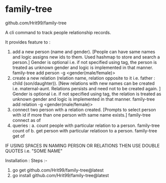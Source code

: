 # family-tree
github.com/Hrit99/family-tree

A cli command to track people relationship records.

It provides feature to : 

1. add a new person (name and gender). [People can have same names and logic assigns new ids to them. Used hashmap to store and search a person.] Gender is optional i.e. if not specified using tag, the person is treated as unknown gender and logic is implemented in that manner.
    family-tree add person <name> -g <gender(male/female)>
2. create a new relation (relation name, relation opposite to it i.e. father : child (son/daughter)). [New relations with new names can be created i.e. maternal-aunt. Relations persists and need not to be created again. ] Gender is optional i.e. if not specified using tag, the relation is treated as unknown gender and logic is implemented in that manner.
    family-tree add relation <relation> -g <gender(male/female)>
3. connect two person with a relation created. [Prompts to select person with id if more than one person with same name exists.]
    family-tree connect <name1> as <relation> of <name2>
4. queries :
    a. count people with particular relation to a person.
        family-tree count <relation> of <name>
    b. get person with particular relatioon to a person.
        family-tree get <relation> of <name>

IF USING SPACES IN NAMING PERSON OR RELATIONS THEN USE DOUBLE QUOTES i.e. "SOME NAME"

Installation :
Steps :- 
 1. go get github.com/Hrit99/family-tree@latest
 2. go install github.com/Hrit99/family-tree@latest